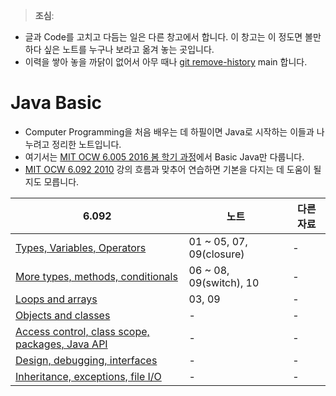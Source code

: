 > **조심**:
- 글과 Code를 고치고 다듬는 일은 다른 창고에서 합니다. 이 창고는 이 정도면 볼만하다 싶은 노트를 누구나 보라고 옮겨 놓는 곳입니다.
- 이력을 쌓아 놓을 까닭이 없어서 아무 때나 [git remove-history](https://github.com/nhnacademy/settings/blob/main/shell/bin/git/git-remove-history) main 합니다.

# Java Basic

- Computer Programming을 처음 배우는 데 하필이면 Java로 시작하는 이들과 나누려고 정리한 노트입니다.
- 여기서는 [MIT OCW 6.005 2016 봄 학기 과정][6-005]에서  Basic Java만 다룹니다.
- [MIT OCW 6.092 2010][6-092] 강의 흐름과 맞추어 연습하면 기본을 다지는 데 도움이 될지도 모릅니다.

6.092 | 노트 | 다른 자료
---------|----------|---------
 [Types, Variables, Operators][6-092-01] | 01 ~ 05, 07, 09(closure) | -
 [More types, methods, conditionals][6-092-02] | 06 ~ 08, 09(switch), 10 | -
 [Loops and arrays][6-092-03] | 03, 09 | -
 [Objects and classes][6-092-04] | - | -
 [Access control, class scope, packages, Java API][6-092-05] | - | -
 [Design, debugging, interfaces][6-092-06] | - | -
 [Inheritance, exceptions, file I/O][6-092-07] | - | -

[6-005]: https://ocw.mit.edu/courses/6-005-software-construction-spring-2016/pages/readings/
[6-092]: https://ocw.mit.edu/courses/6-092-introduction-to-programming-in-java-january-iap-2010/pages/lecture-notes/

<!-- 6.092 -->
[6-092-01]: https://ocw.mit.edu/courses/6-092-introduction-to-programming-in-java-january-iap-2010/resources/mit6_092iap10_lec01/
[6-092-02]: https://ocw.mit.edu/courses/6-092-introduction-to-programming-in-java-january-iap-2010/resources/mit6_092iap10_lec02/
[6-092-03]: https://ocw.mit.edu/courses/6-092-introduction-to-programming-in-java-january-iap-2010/resources/mit6_092iap10_lec03/
[6-092-04]: https://ocw.mit.edu/courses/6-092-introduction-to-programming-in-java-january-iap-2010/resources/mit6_092iap10_lec04/
[6-092-05]: https://ocw.mit.edu/courses/6-092-introduction-to-programming-in-java-january-iap-2010/resources/mit6_092iap10_lec05/
[6-092-06]: https://ocw.mit.edu/courses/6-092-introduction-to-programming-in-java-january-iap-2010/resources/mit6_092iap10_lec06/
[6-092-07]: https://ocw.mit.edu/courses/6-092-introduction-to-programming-in-java-january-iap-2010/resources/mit6_092iap10_lec07/
